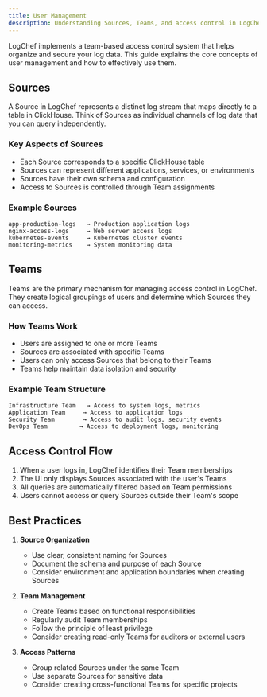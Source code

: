 ```yaml
---
title: User Management
description: Understanding Sources, Teams, and access control in LogChef
---
```


LogChef implements a team-based access control system that helps organize and secure your log data. This guide explains the core concepts of user management and how to effectively use them.

## Sources

A Source in LogChef represents a distinct log stream that maps directly to a table in ClickHouse. Think of Sources as individual channels of log data that you can query independently.

### Key Aspects of Sources

- Each Source corresponds to a specific ClickHouse table
- Sources can represent different applications, services, or environments
- Sources have their own schema and configuration
- Access to Sources is controlled through Team assignments

### Example Sources

```
app-production-logs   → Production application logs
nginx-access-logs     → Web server access logs
kubernetes-events     → Kubernetes cluster events
monitoring-metrics    → System monitoring data
```

## Teams

Teams are the primary mechanism for managing access control in LogChef. They create logical groupings of users and determine which Sources they can access.

### How Teams Work

- Users are assigned to one or more Teams
- Sources are associated with specific Teams
- Users can only access Sources that belong to their Teams
- Teams help maintain data isolation and security

### Example Team Structure

```
Infrastructure Team   → Access to system logs, metrics
Application Team     → Access to application logs
Security Team        → Access to audit logs, security events
DevOps Team         → Access to deployment logs, monitoring
```

## Access Control Flow

1. When a user logs in, LogChef identifies their Team memberships
2. The UI only displays Sources associated with the user's Teams
3. All queries are automatically filtered based on Team permissions
4. Users cannot access or query Sources outside their Team's scope

## Best Practices

1. **Source Organization**

   - Use clear, consistent naming for Sources
   - Document the schema and purpose of each Source
   - Consider environment and application boundaries when creating Sources

2. **Team Management**

   - Create Teams based on functional responsibilities
   - Regularly audit Team memberships
   - Follow the principle of least privilege
   - Consider creating read-only Teams for auditors or external users

3. **Access Patterns**
   - Group related Sources under the same Team
   - Use separate Sources for sensitive data
   - Consider creating cross-functional Teams for specific projects
